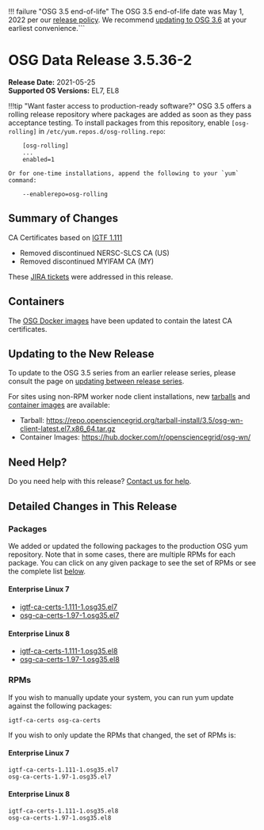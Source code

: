 !!! failure "OSG 3.5 end-of-life"
    The OSG 3.5 end-of-life date was May 1, 2022 per our
    [release policy](https://opensciencegrid.org/technology/policy/release-series/).
    We recommend
    [updating to OSG 3.6](https://opensciencegrid.org/docs/release/updating-to-osg-36/)
    at your earliest convenience.```

OSG Data Release 3.5.36-2
=========================

**Release Date:** 2021-05-25    
**Supported OS Versions:** EL7, EL8

!!!tip "Want faster access to production-ready software?"
    OSG 3.5 offers a rolling release repository where packages are added as soon as they pass acceptance testing.
    To install packages from this repository, enable `[osg-rolling]` in `/etc/yum.repos.d/osg-rolling.repo`:

        [osg-rolling]
        ...
        enabled=1

    Or for one-time installations, append the following to your `yum` command:

        --enablerepo=osg-rolling

Summary of Changes
------------------

CA Certificates based on [IGTF 1.111](http://dist.eugridpma.info/distribution/igtf/current/CHANGES)

-   Removed discontinued NERSC-SLCS CA (US)
-   Removed discontinued MYIFAM CA (MY)


These [JIRA tickets](https://opensciencegrid.atlassian.net/issues/?jql=project%20%3D%20SOFTWARE%20AND%20fixVersion%20%3D%203.5.36-2%20ORDER%20BY%20priority%20DESC%2C%20key%20DESC) were addressed in this release.

Containers
----------

The [OSG Docker images](https://hub.docker.com/u/opensciencegrid/) have been updated to contain the latest CA certificates.

Updating to the New Release
---------------------------

To update to the OSG 3.5 series from an earlier release series, please consult the page on
[updating between release series](../updating-to-osg-35.md).

For sites using non-RPM worker node client installations, new [tarballs](../../worker-node/install-wn-tarball.md) and
[container images](../../worker-node/using-wn-containers.md) are available:

- Tarball: <https://repo.opensciencegrid.org/tarball-install/3.5/osg-wn-client-latest.el7.x86_64.tar.gz>
- Container Images: <https://hub.docker.com/r/opensciencegrid/osg-wn/>

Need Help?
----------

Do you need help with this release? [Contact us for help](../../common/help.md).

Detailed Changes in This Release
--------------------------------

### Packages

We added or updated the following packages to the production OSG yum repository.
Note that in some cases, there are multiple RPMs for each package.
You can click on any given package to see the set of RPMs or see the complete list [below](#rpms).

#### Enterprise Linux 7

-   [igtf-ca-certs-1.111-1.osg35.el7](https://koji.chtc.wisc.edu/koji/search?match=glob&type=build&terms=igtf-ca-certs-1.111-1.osg35.el7)
-   [osg-ca-certs-1.97-1.osg35.el7](https://koji.chtc.wisc.edu/koji/search?match=glob&type=build&terms=osg-ca-certs-1.97-1.osg35.el7)

#### Enterprise Linux 8

-   [igtf-ca-certs-1.111-1.osg35.el8](https://koji.chtc.wisc.edu/koji/search?match=glob&type=build&terms=igtf-ca-certs-1.111-1.osg35.el8)
-   [osg-ca-certs-1.97-1.osg35.el8](https://koji.chtc.wisc.edu/koji/search?match=glob&type=build&terms=osg-ca-certs-1.97-1.osg35.el8)

### RPMs

If you wish to manually update your system, you can run yum update against the following packages:

    igtf-ca-certs osg-ca-certs 

If you wish to only update the RPMs that changed, the set of RPMs is:

#### Enterprise Linux 7

``` file
igtf-ca-certs-1.111-1.osg35.el7
osg-ca-certs-1.97-1.osg35.el7
```

#### Enterprise Linux 8

``` file
igtf-ca-certs-1.111-1.osg35.el8
osg-ca-certs-1.97-1.osg35.el8
```
